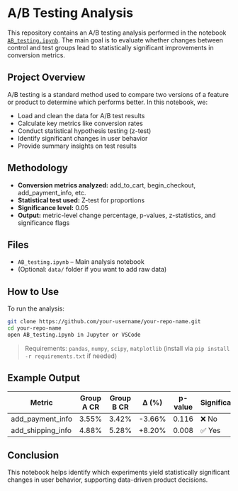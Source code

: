 # A/B Testing Analysis

This repository contains an A/B testing analysis performed in the notebook [`AB_testing.ipynb`](./AB_testing.ipynb). The main goal is to evaluate whether changes between control and test groups lead to statistically significant improvements in conversion metrics.

## Project Overview

A/B testing is a standard method used to compare two versions of a feature or product to determine which performs better. In this notebook, we:

* Load and clean the data for A/B test results
* Calculate key metrics like conversion rates
* Conduct statistical hypothesis testing (z-test)
* Identify significant changes in user behavior
* Provide summary insights on test results

## Methodology

* **Conversion metrics analyzed:** add\_to\_cart, begin\_checkout, add\_payment\_info, etc.
* **Statistical test used:** Z-test for proportions
* **Significance level:** 0.05
* **Output:** metric-level change percentage, p-values, z-statistics, and significance flags

## Files

* `AB_testing.ipynb` – Main analysis notebook
* (Optional: `data/` folder if you want to add raw data)

## How to Use

To run the analysis:

```bash
git clone https://github.com/your-username/your-repo-name.git
cd your-repo-name
open AB_testing.ipynb in Jupyter or VSCode
```

> Requirements: `pandas`, `numpy`, `scipy`, `matplotlib` (install via `pip install -r requirements.txt` if needed)

## Example Output

| Metric              | Group A CR | Group B CR | Δ (%)  | p-value | Significant |
| ------------------- | ---------- | ---------- | ------ | ------- | ----------- |
| add\_payment\_info  | 3.55%      | 3.42%      | -3.66% | 0.116   | ❌ No        |
| add\_shipping\_info | 4.88%      | 5.28%      | +8.20% | 0.008   | ✅ Yes       |

## Conclusion

This notebook helps identify which experiments yield statistically significant changes in user behavior, supporting data-driven product decisions.
